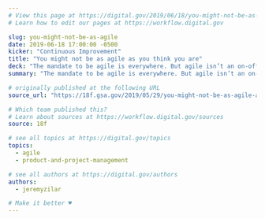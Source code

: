 ```yaml
---
# View this page at https://digital.gov/2019/06/18/you-might-not-be-as-agile
# Learn how to edit our pages at https://workflow.digital.gov

slug: you-might-not-be-as-agile
date: 2019-06-18 17:00:00 -0500
kicker: "Continuous Improvement"
title: "You might not be as agile as you think you are"
deck: "The mandate to be agile is everywhere. But agile isn’t an on-off switch. It’s a skill and a mindset that is developed over time, through dedicated work, open teams, and lots (and lots) of practice"
summary: "The mandate to be agile is everywhere. But agile isn’t an on-off switch. It’s a skill and a mindset that is developed over time, through dedicated work, open teams, and lots (and lots) of practice"

# originally published at the following URL
source_url: "https://18f.gsa.gov/2019/05/29/you-might-not-be-as-agile-as-you-think-you-are/"

# Which team published this?
# Learn about sources at https://workflow.digital.gov/sources
source: 18f

# see all topics at https://digital.gov/topics
topics: 
  - agile
  - product-and-project-management

# see all authors at https://digital.gov/authors
authors: 
  - jeremyzilar

# Make it better ♥
---
```

